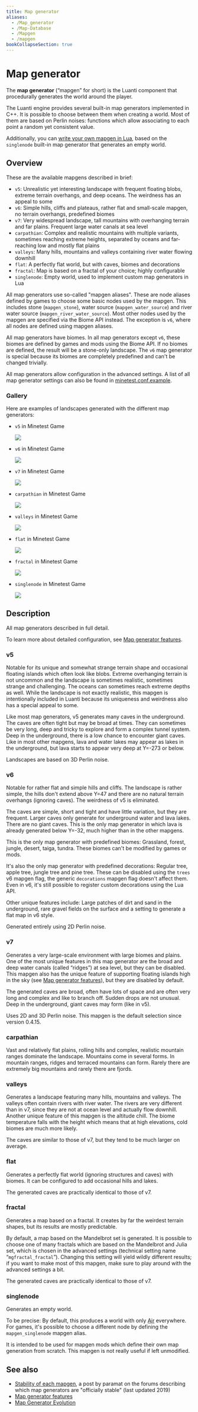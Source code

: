 ```yaml
---
title: Map generator
aliases:
  - /Map_generator
  - /Map-Database
  - /Mapgen
  - /mapgen
bookCollapseSection: true
---
```


# Map generator

The **map generator** (“mapgen” for short) is the Luanti component that procedurally generates the world around the player.

The Luanti engine provides several built-in map generators implemented in C++. It is possible to choose between them when creating a world. Most of them are based on Perlin noises: functions which allow associating to each point a random yet consistent value.

Additionally, you can [write your own mapgen in Lua](/for-creators/mapgen/custom-lua-mapgen), based on the `singlenode` built-in map generator that generates an empty world.

## Overview

These are the available mapgens described in brief:

- `v5`: Unrealistic yet interesting landscape with frequent floating blobs, extreme terrain overhangs, and deep oceans. The weirdness has an appeal to some
- `v6`: Simple hills, cliffs and plateaus, rather flat and small-scale mapgen, no terrain overhangs, predefined biomes
- `v7`: Very widespread landscape, tall mountains with overhanging terrain and far plains. Frequent large water canals at sea level
- `carpathian`: Complex and realistic mountains with multiple variants, sometimes reaching extreme heights, separated by oceans and far-reaching low and mostly flat plains
- `valleys`: Many hills, mountains and valleys containing river water flowing downhill
- `flat`: A perfectly flat world, but with caves, biomes and decorations
- `fractal`: Map is based on a fractal of your choice; highly configurable
- `singlenode`: Empty world, used to implement custom map generators in Lua

All map generators use so-called "mapgen aliases". These are node aliases defined by games to choose some basic nodes used by the mapgen. This includes stone (`mapgen_stone`), water source (`mapgen_water_source`) and river water source (`mapgen_river_water_source`). Most other nodes used by the mapgen are specified via the Biome API instead. The exception is `v6`, where all nodes are defined using mapgen aliases.

All map generators have biomes. In all map generators except `v6`, these biomes are defined by games and mods using the Biome API. If no biomes are defined, the result will be a stone-only landscape. The `v6` map generator is special because its biomes are completely predefined and can't be changed trivially.

All map generators allow configuration in the advanced settings. A list of all map generator settings can also be found in [minetest.conf.example](https://github.com/luanti-org/luanti/blob/master/minetest.conf.example).

### Gallery

Here are examples of landscapes generated with the different map generators:

- `v5` in Minetest Game

  [![](/images/mapgen/Mapgen_v5.jpg)](/images/mapgen/Mapgen_v5.jpg)

- `v6` in Minetest Game

  [![](/images/mapgen/Mapgen_v6.jpg)](/images/mapgen/Mapgen_v6.jpg)

- `v7` in Minetest Game

  [![](/images/mapgen/Mapgen_v7.jpg)](/images/mapgen/Mapgen_v7.jpg)

- `carpathian` in Minetest Game

  [![](/images/mapgen/Mapgen_carpathian.jpg)](/images/mapgen/Mapgen_carpathian.jpg)

- `valleys` in Minetest Game

  [![](/images/mapgen/Mapgen_valleys.jpg)](/images/mapgen/Mapgen_valleys.jpg)

- `flat` in Minetest Game

  [![](/images/mapgen/Mapgen_flat.jpg)](/images/mapgen/Mapgen_flat.jpg)

- `fractal` in Minetest Game

  [![](/images/mapgen/Mapgen_fractals_fractal_1.jpg)](/images/mapgen/Mapgen_fractals_fractal_1.jpg)

- `singlenode` in Minetest Game

  [![](/images/mapgen/Mapgen_singlenode.jpg)](/images/mapgen/Mapgen_singlenode.jpg)

## Description

All map generators described in full detail.

To learn more about detailed configuration, see [Map generator features](/for-creators/mapgen/features).

### v5

Notable for its unique and somewhat strange terrain shape and occasional floating islands which often look like blobs. Extreme overhanging terrain is not uncommon and the landscape is sometimes realistic, sometimes strange and challenging. The oceans can sometimes reach extreme depths as well. While the landscape is not exactly realistic, this mapgen is intentionally included in Luanti because its uniqueness and weirdness also has a special appeal to some.

Like most map generators, v5 generates many caves in the underground. The caves are often tight but may be broad at times. They can sometimes be very long, deep and tricky to explore and form a complex tunnel system. Deep in the underground, there is a low chance to encounter giant caves. Like in most other mapgens, lava and water lakes may appear as lakes in the underground, but lava starts to appear very deep at Y=-273 or below.

Landscapes are based on 3D Perlin noise.

### v6

Notable for rather flat and simple hills and cliffs. The landscape is rather simple, the hills don't extend above Y=47 and there are no natural terrain overhangs (ignoring caves). The weirdness of v5 is eliminated.

The caves are simple, short and tight and have little variation, but they are frequent. Larger caves only generate for underground water and lava lakes. There are no giant caves. This is the only map generator in which lava is already generated below Y=-32, much higher than in the other mapgens.

This is the only map generator with predefined biomes: Grassland, forest, jungle, desert, taiga, tundra. These biomes can't be modified by games or mods.

It's also the only map generator with predefined decorations: Regular tree, apple tree, jungle tree and pine tree. These can be disabled using the `trees` v6 mapgen flag, the generic `decorations` mapgen flag doesn't affect them. Even in v6, it's still possible to register custom decorations using the Lua API.

Other unique features include: Large patches of dirt and sand in the underground, rare gravel fields on the surface and a setting to generate a flat map in v6 style.

Generated entirely using 2D Perlin noise.

### v7

Generates a very large-scale environment with large biomes and plains. One of the most unique features in this map generator are the broad and deep water canals (called “ridges”) at sea level, but they can be disabled. This mapgen also has the unique feature of supporting floating islands high in the sky (see [Map generator features](/for-creators/mapgen/features)), but they are disabled by default.

The generated caves are broad, often have lots of space and are often very long and complex and like to branch off. Sudden drops are not unusual. Deep in the underground, giant caves may form (like in v5).

Uses 2D and 3D Perlin noise. This mapgen is the default selection since version 0.4.15.

### carpathian

Vast and relatively flat plains, rolling hills and complex, realistic mountain ranges dominate the landscape. Mountains come in several forms. In mountain ranges, ridges and terraced mountains can form. Rarely there are extremely big mountains and rarely there are fjords.

### valleys

Generates a landscape featuring many hills, mountains and valleys. The valleys often contain rivers with river water. The rivers are very different than in v7, since they are not at ocean level and actually flow downhill. Another unique feature of this mapgen is the altitude chill. The biome temperature falls with the height which means that at high elevations, cold biomes are much more likely.

The caves are similar to those of v7, but they tend to be much larger on average.

### flat

Generates a perfectly flat world (ignoring structures and caves) with biomes. It can be configured to add occasional hills and lakes.

The generated caves are practically identical to those of v7.

### fractal

Generates a map based on a fractal. It creates by far the weirdest terrain shapes, but its results are mostly predictable.

By default, a map based on the Mandelbrot set is generated. It is possible to choose one of many fractals which are based on the Mandelbrot and Julia set, which is chosen in the advanced settings (technical setting name “`mgfractal_fractal`”). Changing this setting will yield wildly different results; if you want to make most of this mapgen, make sure to play around with the advanced settings a bit.

The generated caves are practically identical to those of v7.

### singlenode

Generates an empty world.

To be precise: By default, this produces a world with only [Air](/for-players/nodes/#air) everywhere. For games, it's possible to choose a different node by defining the `mapgen_singlenode` mapgen alias.

It is intended to be used for mapgen mods which define their own map generation from scratch. This mapgen is not really useful if left unmodified.

## See also

- [Stability of each mapgen](https://forum.luanti.org/viewtopic.php?f=18&t=19132), a post by paramat on the forums describing which map generators are "officially stable" (last updated 2019)
- [Map generator features](/for-creators/mapgen/features)
- [Map Generator Evolution](/about/history/mapgen-evolution)
